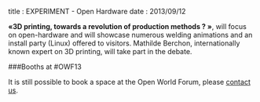 title : EXPERIMENT - Open Hardware
date : 2013/09/12


**«3D printing, towards a revolution of production methods ? »**, will focus on open-hardware and will showcase 
numerous welding animations and an install party (Linux) offered to visitors. Mathilde Berchon, internationally 
known expert on 3D printing, will take part in the debate.

###Booths at #OWF13

It is still possible to book a space at the Open World Forum, please [contact us](mailto:participation@openworldforum.org).
